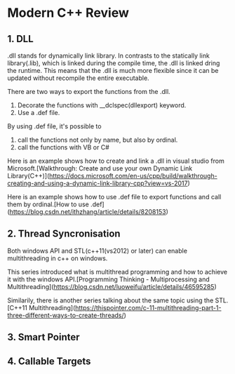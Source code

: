 # Modern C++ Review

## 1. DLL
.dll stands for dynamically link library. In contrasts to the statically link library(.lib), which is linked during the compile time, the .dll is linked dring the runtime. This means that the .dll is much more flexible since it can be updated without recompile the entire executable. 

There are two ways to export the functions from the .dll.
1. Decorate the functions with __dclspec(dllexport) keyword.
2. Use a .def file.

By using .def file, it's possible to 
1. call the functions not only by name, but also by ordinal.
2. call the functions with VB or C# 

Here is an example shows how to create and link a .dll in visual studio from Microsoft.\[Walkthrough: Create and use your own Dynamic Link Library(C++)](https://docs.microsoft.com/en-us/cpp/build/walkthrough-creating-and-using-a-dynamic-link-library-cpp?view=vs-2017)

Here is an example shows how to use .def file to export functions and call them by ordinal.\[How to use .def](https://blog.csdn.net/ithzhang/article/details/8208153)

## 2. Thread Syncronisation
Both  windows API and STL(c++11(vs2012) or later) can enable multithreading in c++ on windows.

This series introduced what is multithread programming and how to achieve it with the windows API.\[Programming Thinking - Multiprocessing and Multithreading](https://blog.csdn.net/luoweifu/article/details/46595285)

Similarily, there is another series talking about the same topic using the STL.\[C++11 Multithreading](https://thispointer.com/c-11-multithreading-part-1-three-different-ways-to-create-threads/)

## 3. Smart Pointer

## 4. Callable Targets
